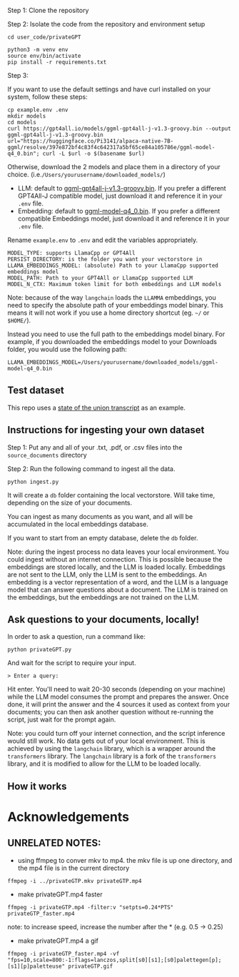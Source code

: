 Step 1:
Clone the repository

Step 2:
Isolate the code from the repository and environment setup

```shell
cd user_code/privateGPT
```

```
python3 -m venv env
source env/bin/activate
pip install -r requirements.txt
```

Step 3:

If you want to use the default settings and have curl installed on your system, follow these steps:

```shell
cp example.env .env
mkdir models
cd models
curl https://gpt4all.io/models/ggml-gpt4all-j-v1.3-groovy.bin --output ggml-gpt4all-j-v1.3-groovy.bin
url="https://huggingface.co/Pi3141/alpaca-native-7B-ggml/resolve/397e872bf4c83f4c642317a5bf65ce84a105786e/ggml-model-q4_0.bin"; curl -L $url -o $(basename $url)
```

Otherwise, download the 2 models and place them in a directory of your choice. (i.e.`/Users/yourusername/downloaded_models/`)

- LLM: default to [ggml-gpt4all-j-v1.3-groovy.bin](https://gpt4all.io/models/ggml-gpt4all-j-v1.3-groovy.bin). If you prefer a different GPT4All-J compatible model, just download it and reference it in your `.env` file.
- Embedding: default to [ggml-model-q4_0.bin](https://huggingface.co/Pi3141/alpaca-native-7B-ggml/resolve/397e872bf4c83f4c642317a5bf65ce84a105786e/ggml-model-q4_0.bin). If you prefer a different compatible Embeddings model, just download it and reference it in your `.env` file.

Rename `example.env` to `.env` and edit the variables appropriately.

```
MODEL_TYPE: supports LlamaCpp or GPT4All
PERSIST_DIRECTORY: is the folder you want your vectorstore in
LLAMA_EMBEDDINGS_MODEL: (absolute) Path to your LlamaCpp supported embeddings model
MODEL_PATH: Path to your GPT4All or LlamaCpp supported LLM
MODEL_N_CTX: Maximum token limit for both embeddings and LLM models
```

Note: because of the way `langchain` loads the `LLAMMA` embeddings, you need to specify the absolute path of your embeddings model binary. This means it will not work if you use a home directory shortcut (eg. `~/` or `$HOME/`).

Instead you need to use the full path to the embeddings model binary. For example, if you downloaded the embeddings model to your Downloads folder, you would use the following path:

```
LLAMA_EMBEDDINGS_MODEL=/Users/yourusername/downloaded_models/ggml-model-q4_0.bin
```

## Test dataset

This repo uses a [state of the union transcript](https://github.com/imartinez/privateGPT/blob/main/source_documents/state_of_the_union.txt) as an example.

## Instructions for ingesting your own dataset

Step 1:
Put any and all of your .txt, .pdf, or .csv files into the `source_documents` directory

Step 2:
Run the following command to ingest all the data.

```shell
python ingest.py
```

It will create a `db` folder containing the local vectorstore. Will take time, depending on the size of your documents.

You can ingest as many documents as you want, and all will be accumulated in the local embeddings database.

If you want to start from an empty database, delete the `db` folder.

Note: during the ingest process no data leaves your local environment. You could ingest without an internet connection. This is possible because the embeddings are stored locally, and the LLM is loaded locally. Embeddings are not sent to the LLM, only the LLM is sent to the embeddings. An embedding is a vector representation of a word, and the LLM is a language model that can answer questions about a document. The LLM is trained on the embeddings, but the embeddings are not trained on the LLM.

## Ask questions to your documents, locally!

In order to ask a question, run a command like:

```shell
python privateGPT.py
```

And wait for the script to require your input.

```shell
> Enter a query:
```

Hit enter. You'll need to wait 20-30 seconds (depending on your machine) while the LLM model consumes the prompt and prepares the answer. Once done, it will print the answer and the 4 sources it used as context from your documents; you can then ask another question without re-running the script, just wait for the prompt again.

Note: you could turn off your internet connection, and the script inference would still work. No data gets out of your local environment. This is achieved by using the `langchain` library, which is a wrapper around the `transformers` library. The `langchain` library is a fork of the `transformers` library, and it is modified to allow for the LLM to be loaded locally.

## How it works

# Acknowledgements

## UNRELATED NOTES:

- using ffmpeg to conver mkv to mp4. the mkv file is up one directory, and the mp4 file is in the current directory

```shell
ffmpeg -i ../privateGTP.mkv privateGTP.mp4
```

- make privateGPT.mp4 faster

```shell
ffmpeg -i privateGTP.mp4 -filter:v "setpts=0.24*PTS" privateGTP_faster.mp4
```

note: to increase speed, increase the number after the \* (e.g. 0.5 -> 0.25)

- make privateGPT.mp4 a gif

```shell
ffmpeg -i privateGTP_faster.mp4 -vf "fps=10,scale=800:-1:flags=lanczos,split[s0][s1];[s0]palettegen[p];[s1][p]paletteuse" privateGTP.gif
```

